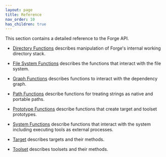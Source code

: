 ```yaml
---
layout: page
title: Reference
nav_order: 10
has_children: true
---
```


This section contains a detailed reference to the Forge API.

- [Directory Functions](directory-functions.md) describes manipulation of Forge's internal working directory stack.

- [File System Functions](file-system-functions.md) describes the functions that interact with the file system.

- [Graph Functions](graph-functions.md) describes functions to interact with the dependency graph.

- [Path Functions](path-functions.md) describe functions for treating strings as native and portable paths.

- [Prototype Functions](prototype-functions.md) describe functions that create target and toolset prototypes.

- [System Functions](system-functions.md) describe functions that interact with the system including executing tools as external processes.

- [Target](target.md) describes targets and their methods.

- [Toolset](toolset.md) describes toolsets and their methods.
